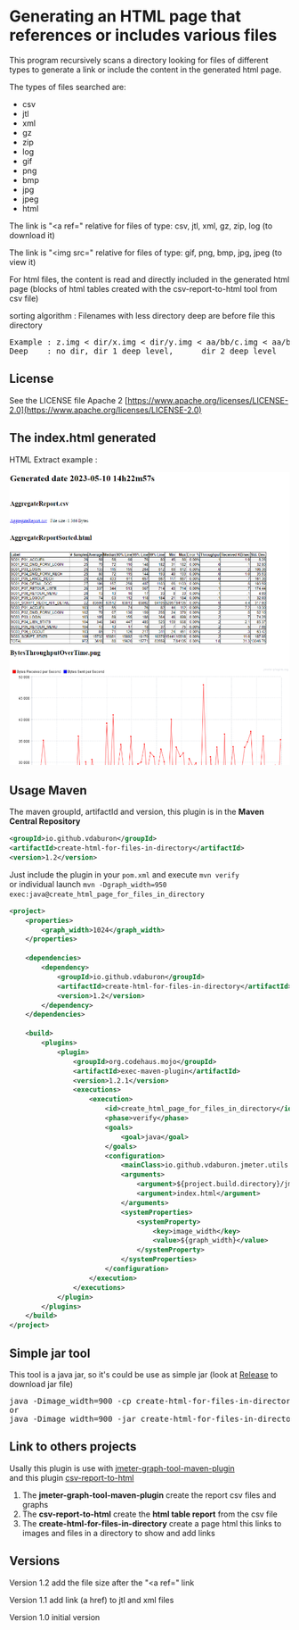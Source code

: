 # Generating an HTML page that references or includes various files
This program recursively scans a directory looking for files of different types to generate a link or include the content in the generated html page.

The types of files searched are:
 * csv
 * jtl
 * xml
 * gz
 * zip
 * log
 * gif
 * png
 * bmp
 * jpg
 * jpeg
 * html
 
The link is "&lt;a ref=" relative for files of type: csv, jtl, xml, gz, zip, log (to download it)

The link is "<img src=" relative for files of type: gif, png, bmp, jpg, jpeg (to view it)

For html files, the content is read and directly included in the generated html page (blocks of html tables created with the csv-report-to-html tool from csv file)

sorting algorithm : Filenames with less directory deep are before file this directory
<pre>
Example : z.img < dir/x.img < dir/y.img < aa/bb/c.img < aa/bb/d.img
Deep    : no dir, dir 1 deep level,      dir 2 deep level
</pre>

## License
See the LICENSE file Apache 2 [https://www.apache.org/licenses/LICENSE-2.0](https://www.apache.org/licenses/LICENSE-2.0)

## The index.html generated
HTML Extract example :

![html extract](doc/images/html_extract.png)

## Usage Maven

The maven groupId, artifactId and version, this plugin is in the **Maven Central Repository**

```xml
<groupId>io.github.vdaburon</groupId>
<artifactId>create-html-for-files-in-directory</artifactId>
<version>1.2</version>
```
Just include the plugin in your `pom.xml` and execute `mvn verify` <br>
or individual launch `mvn -Dgraph_width=950 exec:java@create_html_page_for_files_in_directory`

```xml
<project>
    <properties>
        <graph_width>1024</graph_width>
    </properties>

    <dependencies>
        <dependency>
            <groupId>io.github.vdaburon</groupId>
            <artifactId>create-html-for-files-in-directory</artifactId>
            <version>1.2</version>
        </dependency>
    </dependencies>
    
    <build>
        <plugins>
            <plugin>
                <groupId>org.codehaus.mojo</groupId>
                <artifactId>exec-maven-plugin</artifactId>
                <version>1.2.1</version>
                <executions>
                    <execution>
                        <id>create_html_page_for_files_in_directory</id>
                        <phase>verify</phase>
                        <goals>
                            <goal>java</goal>
                        </goals>
                        <configuration>
                            <mainClass>io.github.vdaburon.jmeter.utils.HtmlGraphVisualizationGenerator</mainClass>
                            <arguments>
                                <argument>${project.build.directory}/jmeter/results</argument>
                                <argument>index.html</argument>
                            </arguments>
                            <systemProperties>
                                <systemProperty>
                                    <key>image_width</key>
                                    <value>${graph_width}</value>
                                </systemProperty>
                            </systemProperties>
                        </configuration>
                    </execution>
                </executions>
            </plugin>
        </plugins>
    </build>
</project>
```

## Simple jar tool
This tool is a java jar, so it's could be use as simple jar (look at [Release](https://github.com/vdaburon/CreateHtmlForFilesInDirectory/releases) to download jar file)
<pre>
java -Dimage_width=900 -cp create-html-for-files-in-directory-&lt;version&gt;.jar io.github.vdaburon.jmeter.utils.HtmlGraphVisualizationGenerator jmeter/results index.html
or
java -Dimage_width=900 -jar create-html-for-files-in-directory-&lt;version&gt;-jar-with-dependencies.jar jmeter/results index.html
</pre>

## Link to others projects
Usally this plugin is use with [jmeter-graph-tool-maven-plugin](https://github.com/vdaburon/jmeter-graph-tool-maven-plugin)<br>
and this plugin [csv-report-to-html](https://github.com/vdaburon/JMReportCsvToHtml)
1) The **jmeter-graph-tool-maven-plugin** create the report csv files and graphs
2) The **csv-report-to-html** create the **html table report** from the csv file
3) The **create-html-for-files-in-directory** create a page html this links to images and files in a directory to show and add links

## Versions
Version 1.2 add the file size after the "&lt;a ref=" link

Version 1.1 add link (a href) to jtl and xml files

Version 1.0 initial version

